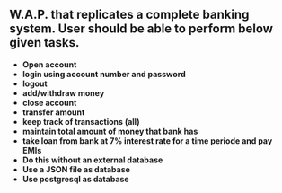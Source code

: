 ## W.A.P. that replicates a complete banking system. User should be able to perform below given tasks.

- __Open account__
- __login using account number and password__
- __logout__
- __add/withdraw money__
- __close account__
- __transfer amount__
- __keep track of transactions (all)__
- __maintain total amount of money that bank has__
- __take loan from bank at 7% interest rate for a time periode and pay EMIs__
- __Do this without an external database__
- __Use a JSON file as database__
- __Use postgresql as database__
